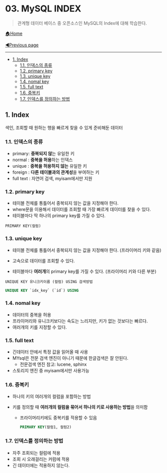 # 03. MySQL INDEX

> 관계형 데이터 베이스 중 오픈소스인 MySQL의 Index에 대해 학습한다.

[🏠Home](https://github.com/batboy118/Study_Note)

[◀Previous page ](./README.md)

---

<!-- TOC -->

- [1. Index](#1-index)
    - [1.1. 인덱스의 종류](#11-인덱스의-종류)
    - [1.2. primary key](#12-primary-key)
    - [1.3. unique key](#13-unique-key)
    - [1.4. nomal key](#14-nomal-key)
    - [1.5. full text](#15-full-text)
    - [1.6. 중복키](#16-중복키)
    - [1.7. 인덱스를 정의하는 방법](#17-인덱스를-정의하는-방법)

<!-- /TOC -->

## 1. Index

색인, 조회할 때 원하는 행을 빠르게 찾을 수 있게 준비해둔 데이터

### 1.1. 인덱스의 종류

- primary: **중복되지 않**는 유일한 키
- normal : **중복을 허용**하는 인덱스
- unique : **중복을 허용하지 않는** 유일한 키
- foreign : **다른 테이블과의 관계성**을 부여하는 키
- full text : 자연어 검색, myisam에서만 지원

### 1.2. primary key

- 테이블 전체를 통틀어서 중복되지 않는 값을 지정해야 한다.
- where문을 이용해서 데이터를 조회할 때 가장 빠르게 데이터를 찾을 수 있다.
- 테이블마다 딱 하나의 primary key를 가질 수 있다.

`PRIMARY KEY(컬럼)`

### 1.3. unique key

- 테이블 전체를 통틀어서 중복되지 않는 값을 지정해야 한다. (프라이머리 키와 같음)

- 고속으로 데이터를 조회할 수 있다.

- 테이블마다 **여러개**의 primary key를 가질 수 있다. (프라이머리 키와 다른 부분)

`UNIQUE KEY 유니크키이름 (컬럼) USING 검색방법 `

```sql
UNIQUE KEY `idx_key` (`id`) USING
```

### 1.4. nomal key

- 데이터의 중복을 허용
- 프라이머리와 유니크키보다는 속도는 느리지만, 키가 없는 것보다는 빠르다.
- 여러개의 키를 지정할 수 있다.

### 1.5. full text

- 긴데이터 안에서 특정 값을 읽어올 때 사용
- MYsql은 전문 검색 엔진이 아니기 때문에 한글검색은 잘 안된다.
  - 전문검색 엔진 참고: lucene, sphinx
- 스토리지 엔진 중 myisam에서만 사용가능

### 1.6. 중복키

- 하나의 키의 여러개의 컬럼을 포함하는 방법

- 키를 정의할 때 **여러개의 컬럼을 묶어서 하나의 키로 사용하는 방법**을 의미함

  - 프라이머리키에도 중복키를 적용할 수 있음

    ```sql
    PRIMARY KEY(컬럼1, 컬럼2)
    ```

### 1.7. 인덱스를 정의하는 방법

- 자주 조회되는 컬럼에 적용
- 조회 시 오래걸리는 커럼에 적용
- 긴 데이터에는 적용하지 않는다.
